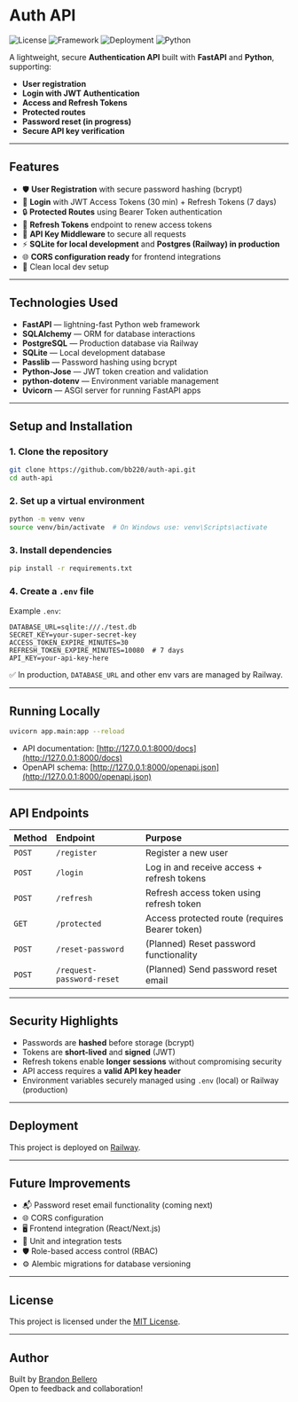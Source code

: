 # Auth API

![License](https://img.shields.io/badge/license-MIT-green)
![Framework](https://img.shields.io/badge/framework-FastAPI-0ba360)
![Deployment](https://img.shields.io/badge/deployment-Railway-6c4cff)
![Python](https://img.shields.io/badge/python-3.12%2B-blue)

A lightweight, secure **Authentication API** built with **FastAPI** and **Python**, supporting:
- **User registration**
- **Login with JWT Authentication**
- **Access and Refresh Tokens**
- **Protected routes**
- **Password reset (in progress)**
- **Secure API key verification**

---

## Features

- 🛡 **User Registration** with secure password hashing (bcrypt)
- 🔐 **Login** with JWT Access Tokens (30 min) + Refresh Tokens (7 days)
- 🔒 **Protected Routes** using Bearer Token authentication
- 🚀 **Refresh Tokens** endpoint to renew access tokens
- 🔑 **API Key Middleware** to secure all requests
- ⚡ **SQLite for local development** and **Postgres (Railway) in production**
- 🌐 **CORS configuration ready** for frontend integrations
- 🧪 Clean local dev setup

---

## Technologies Used

- **FastAPI** — lightning-fast Python web framework
- **SQLAlchemy** — ORM for database interactions
- **PostgreSQL** — Production database via Railway
- **SQLite** — Local development database
- **Passlib** — Password hashing using bcrypt
- **Python-Jose** — JWT token creation and validation
- **python-dotenv** — Environment variable management
- **Uvicorn** — ASGI server for running FastAPI apps

---

## Setup and Installation

### 1. Clone the repository

```bash
git clone https://github.com/bb220/auth-api.git
cd auth-api
```

### 2. Set up a virtual environment

```bash
python -m venv venv
source venv/bin/activate  # On Windows use: venv\Scripts\activate
```

### 3. Install dependencies

```bash
pip install -r requirements.txt
```

### 4. Create a `.env` file

Example `.env`:

```env
DATABASE_URL=sqlite:///./test.db
SECRET_KEY=your-super-secret-key
ACCESS_TOKEN_EXPIRE_MINUTES=30
REFRESH_TOKEN_EXPIRE_MINUTES=10080  # 7 days
API_KEY=your-api-key-here
```

✅ In production, `DATABASE_URL` and other env vars are managed by Railway.

---

## Running Locally

```bash
uvicorn app.main:app --reload
```

- API documentation: [http://127.0.0.1:8000/docs](http://127.0.0.1:8000/docs)
- OpenAPI schema: [http://127.0.0.1:8000/openapi.json](http://127.0.0.1:8000/openapi.json)

---

## API Endpoints

| Method | Endpoint | Purpose |
|:---|:---|:---|
| `POST` | `/register` | Register a new user |
| `POST` | `/login` | Log in and receive access + refresh tokens |
| `POST` | `/refresh` | Refresh access token using refresh token |
| `GET` | `/protected` | Access protected route (requires Bearer token) |
| `POST` | `/reset-password` | (Planned) Reset password functionality |
| `POST` | `/request-password-reset` | (Planned) Send password reset email |

---

## Security Highlights

- Passwords are **hashed** before storage (bcrypt)
- Tokens are **short-lived** and **signed** (JWT)
- Refresh tokens enable **longer sessions** without compromising security
- API access requires a **valid API key header**
- Environment variables securely managed using `.env` (local) or Railway (production)

---

## Deployment

This project is deployed on [Railway](https://railway.app/).

---

## Future Improvements

- 📬 Password reset email functionality (coming next)
- 🌐 CORS configuration
- 🖥️ Frontend integration (React/Next.js)
- 🧪 Unit and integration tests
- 🛡 Role-based access control (RBAC)
- ⚙️ Alembic migrations for database versioning


---

## License

This project is licensed under the [MIT License](LICENSE).

---

## Author

Built by [Brandon Bellero](https://github.com/bb220)  
Open to feedback and collaboration!

